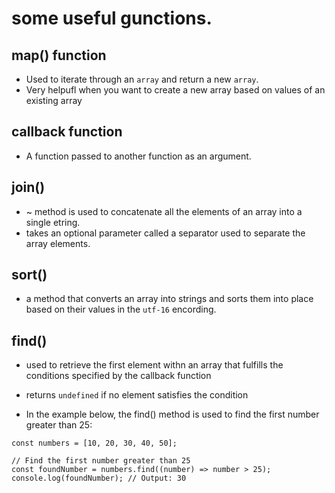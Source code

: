 # some useful gunctions.

## map() function
- Used to iterate through an `array` and return a new `array`.
- Very helpufl when you want to create a new array based on values of an existing array

## callback function
- A function passed to another function as an argument.

## join()
- ~ method is used to concatenate all the elements of an array into a single etring.
- takes an optional parameter called a separator used to separate the array elements.

## sort()
- a method that converts an array into strings and sorts them into place based on their values in the `utf-16` encording.

## find()
- used to retrieve the first element withn an array that fulfills the conditions specified by the callback function
- returns `undefined` if no element satisfies the condition

- In the example below, the find() method is used to find the first number greater than 25:
```
const numbers = [10, 20, 30, 40, 50];

// Find the first number greater than 25
const foundNumber = numbers.find((number) => number > 25);
console.log(foundNumber); // Output: 30
```